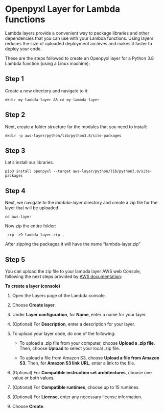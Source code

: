 # Openpyxl Layer for Lambda functions

Lambda layers provide a convenient way to package libraries and other dependencies that you can use with your Lambda functions. Using layers reduces the size of uploaded deployment archives and makes it faster to deploy your code.

These are the steps followed to create an Openpyxl layer for a Python 3.8 Lambda function (using a Linux machine):

## Step 1

Create a new directory and navigate to it:

    mkdir my-lambda-layer && cd my-lambda-layer
## Step 2

Next, create a folder structure for the modules that you need to install:

    mkdir -p aws-layer/python/lib/python3.8/site-packages
## Step 3

Let’s install our libraries.

    pip3 install openpyxl --target aws-layer/python/lib/python3.8/site-packages

## Step 4

Next, we navigate to the  _lambda-layer_  directory and create a zip file for the layer that will be uploaded.

    cd aws-layer
Now zip the entire folder:

     zip -r9 lambda-layer.zip .
After zipping the packages it will have the name “lambda-layer.zip”



## Step 5

You can upload the zip file to your lambda layer AWS web Console, following the next steps provided by [AWS documentation](https://docs.aws.amazon.com/lambda/latest/dg/configuration-layers.html):

**To create a layer (console)**

1.  Open the  Layers page of the Lambda console.
    
2.  Choose  **Create layer**.
    
3.  Under  **Layer configuration**, for  **Name**, enter a name for your layer.
    
4.  (Optional) For  **Description**, enter a description for your layer.
    
5.  To upload your layer code, do one of the following:
    
    -   To upload a .zip file from your computer, choose  **Upload a .zip file**. Then, choose  **Upload**  to select your local .zip file.
        
    -   To upload a file from Amazon S3, choose  **Upload a file from Amazon S3**. Then, for  **Amazon S3 link URL**, enter a link to the file.
        
6.  (Optional) For  **Compatible instruction set architectures**, choose one value or both values.
    
7.  (Optional) For  **Compatible runtimes**, choose up to 15 runtimes.
    
8.  (Optional) For  **License**, enter any necessary license information.
    
9.  Choose  **Create**.
